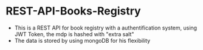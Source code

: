 # REST-API-Books-Registry

  - This is a REST API for book registry with a authentification system, using JWT Token, the mdp is hashed with "extra salt"
  - The data is stored by using mongoDB for his flexibility
